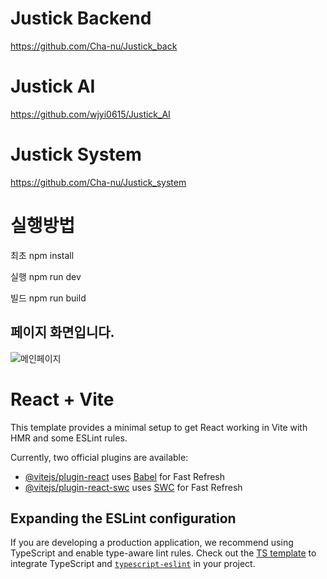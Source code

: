 # Justick Backend  
https://github.com/Cha-nu/Justick_back  
# Justick AI  
https://github.com/wjyi0615/Justick_AI  
# Justick System  
https://github.com/Cha-nu/Justick_system  

# 실행방법
최초
npm install

실행
npm run dev

빌드
npm run build

## 페이지 화면입니다.
![메인페이지](https://github.com/user-attachments/assets/a2982a41-a85c-41a2-8e66-0d35ba954cef)


# React + Vite

This template provides a minimal setup to get React working in Vite with HMR and some ESLint rules.

Currently, two official plugins are available:

- [@vitejs/plugin-react](https://github.com/vitejs/vite-plugin-react/blob/main/packages/plugin-react/README.md) uses [Babel](https://babeljs.io/) for Fast Refresh
- [@vitejs/plugin-react-swc](https://github.com/vitejs/vite-plugin-react-swc) uses [SWC](https://swc.rs/) for Fast Refresh

## Expanding the ESLint configuration

If you are developing a production application, we recommend using TypeScript and enable type-aware lint rules. Check out the [TS template](https://github.com/vitejs/vite/tree/main/packages/create-vite/template-react-ts) to integrate TypeScript and [`typescript-eslint`](https://typescript-eslint.io) in your project.
